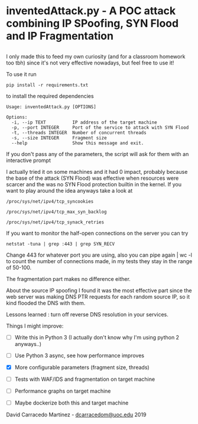 ###
# inventedAttack.py - A POC attack combining IP SPoofing, SYN Flood and IP Fragmentation
##
I only made this to feed my own curiosity (and for a classroom homework too tbh) since it's not very effective nowadays, but feel free to use it!

To use it run
```
pip install -r requirements.txt 
```
to install the required dependencies
```
Usage: inventedAttack.py [OPTIONS]

Options:
  -i, --ip TEXT          IP address of the target machine
  -p, --port INTEGER     Port of the service to attack with SYN Flood
  -t, --threads INTEGER  Number of concurrent threads
  -s, --size INTEGER     Fragment size
  --help                 Show this message and exit.

```

If you don't pass any of the parameters, the script will ask for them with an interactive prompt

I actually tried it on some machines and it had 0 impact, probably because
the base of the attack (SYN Flood) was effective when resources were scarcer 
and the was no SYN Flood protection builtin in the kernel.
If you want to play around the idea anyways take a look at

```
/proc/sys/net/ipv4/tcp_syncookies

/proc/sys/net/ipv4/tcp_max_syn_backlog

/proc/sys/net/ipv4/tcp_synack_retries
```

If you want to monitor the half-open connections on the server you can try
```
netstat -tuna | grep :443 | grep SYN_RECV
```

Change 443 for whatever port you are using, also you can pipe again | wc -l to count the number of connections made, in my tests they stay in the range of 50-100.

The fragmentation part makes no difference either.

About the source IP spoofing I found it was the most effective part since 
the web server was making DNS PTR requests for each random source IP, so it
kind flooded the DNS with them. 

Lessons learned : turn off reverse DNS resolution in your services. 

Things I might improve:
- [ ] Write this in Python 3 (I actually don't know why I'm using python 2 anyways..)
- [ ] Use Python 3 async, see how performance improves
- [x] More configurable parameters (fragment size, threads)
- [ ] Tests with WAF/IDS and fragmentation on target machine
- [ ] Performance graphs on target machine
- [ ] Maybe dockerize both this and target machine


David Carracedo Martinez - dcarracedom@uoc.edu 2019
